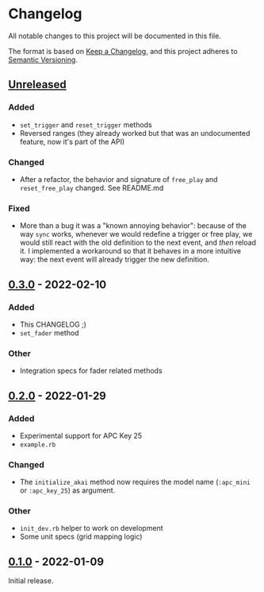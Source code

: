 # Changelog

All notable changes to this project will be documented in this file.

The format is based on [Keep a Changelog](https://keepachangelog.com/en/1.0.0/),
and this project adheres to [Semantic Versioning](https://semver.org/spec/v2.0.0.html).

## [Unreleased]

### Added

- `set_trigger` and `reset_trigger` methods
- Reversed ranges (they already worked but that was an undocumented feature, now
  it's part of the API)

### Changed

- After a refactor, the behavior and signature of `free_play` and
  `reset_free_play` changed. See README.md

### Fixed

- More than a bug it was a "known annoying behavior": because of the way `sync`
  works, whenever we would redefine a trigger or free play, we would still react
  with the old definition to the next event, and _then_ reload it. I implemented
  a workaround so that it behaves in a more intuitive way: the next event will
  already trigger the new definition.

## [0.3.0] - 2022-02-10

### Added 

- This CHANGELOG ;)
- `set_fader` method

### Other

- Integration specs for fader related methods

## [0.2.0] - 2022-01-29

### Added

- Experimental support for APC Key 25
- `example.rb`

### Changed

- The `initialize_akai` method now requires the model name (`:apc_mini` or
  `:apc_key_25`) as argument.

### Other

- `init_dev.rb` helper to work on development
- Some unit specs (grid mapping logic)

## [0.1.0] - 2022-01-09

Initial release.

[unreleased]: https://github.com/porras/sonic-pi-akai-apc-mini/compare/v0.3.0...HEAD
[0.3.0]: https://github.com/porras/sonic-pi-akai-apc-mini/compare/v0.2.0...v0.3.0
[0.2.0]: https://github.com/porras/sonic-pi-akai-apc-mini/compare/v0.1.0...v0.2.0
[0.1.0]: https://github.com/porras/sonic-pi-akai-apc-mini/releases/tag/v0.1.0
